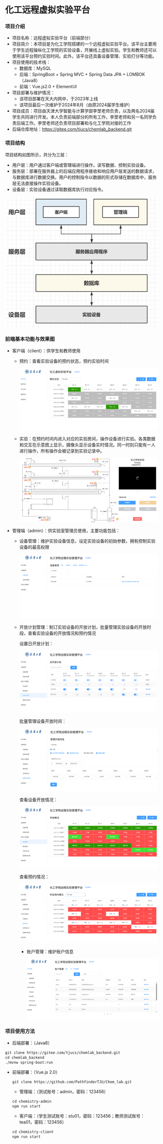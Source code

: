 # 化工远程虚拟实验平台

### 项目介绍

- 项目名称：远程虚拟实验平台（前端部分）
- 项目简介：本项目是为化工学院搭建的一个远程虚拟实验平台。该平台主要用于学生远程操纵化工学院的实验设备，开展线上虚拟实验。学生和教师还可以使用该平台预约实验时间。此外，该平台还具备设备管理、实验打分等功能。
- 项目使用的技术栈：
  - 数据库：MySQL
  - 后端：SpringBoot + Spring MVC + Spring Data JPA + LOMBOK（Java8）
  - 前端：Vue.js2.0 + ElementUI
- 项目部署与维护情况：
  - 该项目部署在天大内网中，于2023年上线
  - 该项目最后一次维护于2024年8月（由原2024届学生维护）
- 项目成员：项目由天津大学智能与计算学部李罡老师负责，以及两名2024届学生共同进行开发。本人负责前端部分的所有工作，李罡老师和另一名同学负责后端工作。李罡老师还负责项目部署和与化工学院对接的工作
- 后端仓库地址：https://gitee.com/tjucs/chemlab_backend.git

### 项目结构

项目结构如图所示，共分为三层：

- 用户层：用户通过客户端或管理端进行操作，读写数据、控制实验设备。
- 服务层：部署在服务器上的后端应用程序接收和响应用户层发送的数据请求，与数据库进行数据交换。用户的控制指令以数据的形式存储在数据库中，服务层无法直接操作实验设备。
- 设备层：实验设备通过读取数据库执行对应指令。

![image-20250801151332464](./graph/structure.png)

### 前端基本功能与效果图

- 客户端（client）：供学生和教师使用

  - 预约：查看实验设备的预约状态，预约实验时间

    ![image-20250801153058796](./graph/client_preserve.png)

  - 实验：在预约时间内进入对应的实验房间，操作设备进行实验。各类数据和交互在示意图上显示，摄像头显示设备实时情况。同一时刻只能有一人进行操作，所有操作会被记录到实验记录中。

    ![image-20250801153617358](./graph/client_exp.png)

- 管理端（admin）：供实验室管理员使用，主要功能包括：

  - 设备管理：维护实验设备信息，设定实验设备的初始参数，拥有控制实验设备的最高权限

    ![image-20250801151700573](./graph/admin_device.png)

  - 开放计划管理：制订实验设备的开放计划，批量管理实验设备的开放时段，查看实验设备的开放情况和预约情况

    设置日开放计划：

    ![image-20250801152616625](./graph/admin_plan.png)

    批量管理设备开放时间：

    ![image-20250801152709373](./graph/admin_setplan.png)

    查看设备开放情况：

    ![image-20250801152743340](./graph/admin_open.png)

    查看预约情况：

    ![image-20250801152817816](./graph/admin_preserve.png)		

	- 账户管理：维护账户信息

	  ![image-20250801152956907](./graph/admin_profile.png)

### 项目使用方法

- 后端部署：（Java8）

```
git clone https://gitee.com/tjucs/chemlab_backend.git
cd chemlab_backend
./mvnw spring-boot:run
```

- 前端部署：（Vue.js 2.0）

  ```
  git clone https://github.com/PathfinderTJU/Chem_lab.git
  ```

  - 管理端：（测试账号：admin，密码：123456）

  ```
  cd chemistry-admin
  npm run start
  ```

  - 客户端：（学生测试账号：stu01，密码：123456；教师测试账号：tea01，密码：123456）

  ```
  cd chemistry-client
  npm run start
  ```
